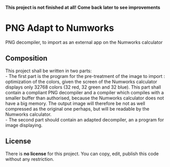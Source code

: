 <b>This project is not finished at all!
Come back later to see improvements </b>

<h1> PNG Adapt to Numworks</h1>
PNG decompiler, to import as an external app on the Numworks calculator

<h2>Composition</h2>
This project shall be written in two parts:
<br/>
 - The first part is the program for the pre-treatment of the image to import : optimization of the colors, given the screen of the Numworks calculator displays only 32768 colors (32 red, 32 green and 32 blue). This part shall contain a compliant PNG decompiler and a compiler which compiles with a smaller buffer than authorised, because the Numworks calculator does not have a big memory. The output image will therefore be not as well compressed as the original one perhaps, but will be readable by the Numworks calculator.
<br/>
 - The second part should contain an adapted decompiler, an a program for image displaying. 

<h2>License</h2>

There is **no license** for this project.
You can copy, edit, publish this code without any restriction.
